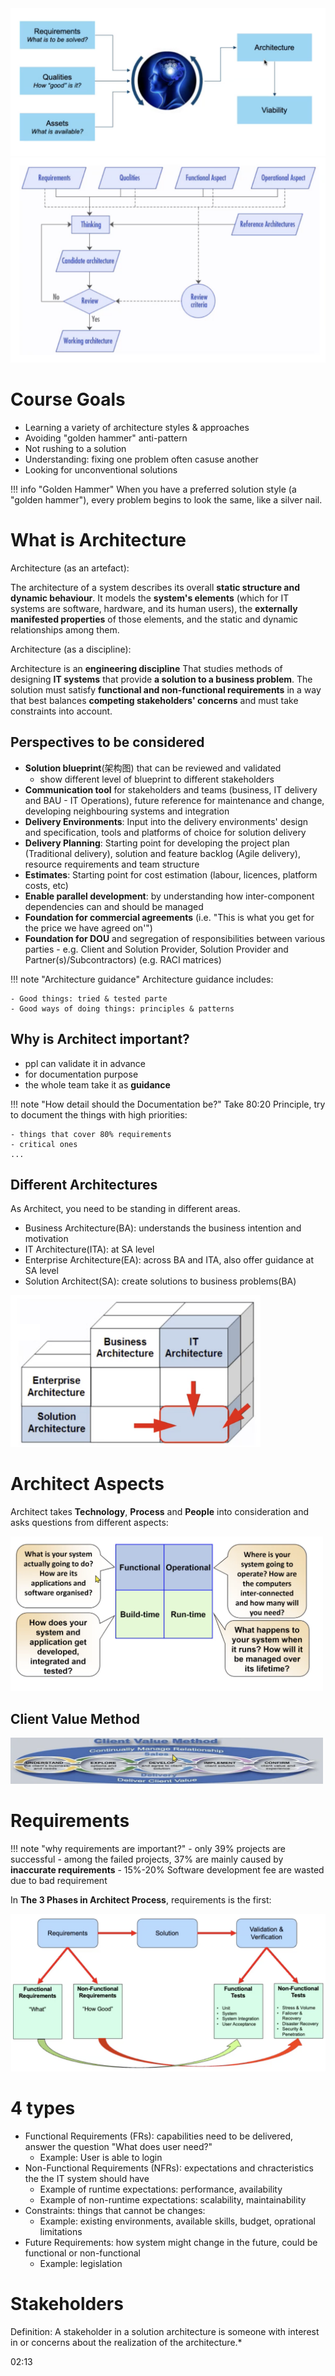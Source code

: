 

<img src="imgs/architecture_1.png" />
<img src="imgs/architecture_2.png" />


# Course Goals
- Learning a variety of architecture styles & approaches
- Avoiding "golden hammer" anti-pattern
- Not rushing to a solution
- Understanding: fixing one problem often casuse another
- Looking for unconventional solutions


!!! info "Golden Hammer"
    When you have a preferred solution style (a "golden hammer"), every problem begins to look the same, like a silver nail.

# What is Architecture
Architecture (as an artefact):

The architecture of a system describes its overall **static structure and dynamic behaviour**. It models the **system's elements** (which for IT systems are software, hardware, and its human users), the **externally manifested properties** of those elements, and the static and dynamic relationships among them.

Architecture (as a discipline):

Architecture is an **engineering discipline** That studies methods of designing **IT systems** that provide **a solution to a business problem**.
The solution must satisfy **functional and non-functional requirements** in a way that best balances **competing stakeholders' concerns** and must take constraints into account.

## Perspectives to be considered
- **Solution blueprint**(架构图) that can be reviewed and validated
    - show different level of blueprint to different stakeholders
- **Communication tool** for stakeholders and teams (business, IT delivery and BAU - IT
Operations), future reference for maintenance and change, developing neighbouring systems and integration
- **Delivery Environments**: Input into the delivery environments' design and specification, tools and platforms of choice for solution delivery
- **Delivery Planning**: Starting point for developing the project plan (Traditional delivery), solution and feature backlog (Agile delivery), resource requirements and team structure
- **Estimates**: Starting point for cost estimation (labour, licences, platform costs, etc)
- **Enable parallel development**: by understanding how inter-component dependencies can and should be managed
- **Foundation for commercial agreements** (i.e. "This is what you get for the price we have agreed on'")
- **Foundation for DOU** and segregation of responsibilities between various parties - e.g.
Client and Solution Provider, Solution Provider and Partner(s)/Subcontractors) (e.g.
RACI matrices)

!!! note "Architecture guidance"
    Architecture guidance includes:

    - Good things: tried & tested parte
    - Good ways of doing things: principles & patterns

## Why is Architect important?
- ppl can validate it in advance
- for documentation purpose
- the whole team take it as **guidance**

!!! note "How detail should the Documentation be?"
    Take 80:20 Principle, try to document the things with high priorities:

    - things that cover 80% requirements
    - critical ones
    ...

## Different Architectures
As Architect, you need to be standing in different areas. 

- Business Architecture(BA): understands the business intention and motivation
- IT Architecture(ITA): at SA level
- Enterprise Architecture(EA): across BA and ITA, also offer guidance at SA level
- Solution Architect(SA): create solutions to business problems(BA)

<img src="imgs/architecture_types.png" width="400" />


# Architect Aspects
Architect takes **Technology**, **Process** and **People** into consideration and asks questions from different aspects:

<img src="imgs/aspects.png" width="500" />


## Client Value Method

<img src="imgs/client_value_method.png" width="500" />

# Requirements

!!! note "why requirements are important?"
    - only 39% projects are successful
    - among the failed projects, 37% are mainly caused by **inaccurate requirements**
    - 15%-20% Software development fee are wasted due to bad requirement 

In **The 3 Phases in Architect Process**, requirements is the first:

<img src="imgs/architecture_process.png" />

# 4 types

- Functional Requirements (FRs): capabilities need to be delivered, answer the question "What does user need?"
    - Example: User is able to login
- Non-Functional Requirements (NFRs): expectations and chracteristics the the IT system should have
    - Example of runtime expectations: performance, availability
    - Example of non-runtime expectations: scalability, maintainability
- Constraints: things that cannot be changes:
    - Example: existing environments, available skills, budget, oprational limitations
- Future Requirements: how system might change in the future, could be functional or non-functional
    - Example: legislation

# Stakeholders
Definition: A stakeholder in a solution architecture is someone with interest in or concerns about the realization of the architecture.*

02:13